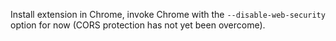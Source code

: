 Install extension in Chrome, invoke Chrome with the `--disable-web-security`
option for now (CORS protection has not yet been overcome).
